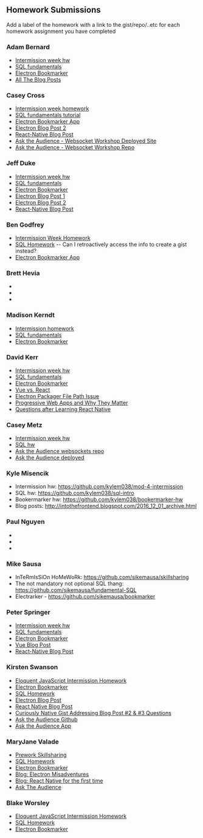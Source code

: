 ## Homework Submissions

Add a label of the homework with a link to the gist/repo/..etc for each homework assignment you have completed

### Adam Bernard
* [Intermission week hw](https://github.com/ab255/mod4prework)
* [SQL fundamentals](https://github.com/ab255/bookmarker)
* [Electron Bookmarker](https://gist.github.com/ab255/1dd831a200bb018dc858a9d49eb9a6c9)
* [All The Blog Posts](https://medium.com/@AJBernard2)

### Casey Cross
* [Intermission week homework ](https://github.com/kccrs/skillsharing)
* [SQL fundamentals tutorial ](https://gist.github.com/kccrs/f7c441e4b80d91b56795c4f6241d76ae)
* [Electron Bookmarker App ](https://github.com/kccrs/bookmarker)
* [Electron Blog Post 2](https://medium.com/@hellocaseycross/building-an-electron-app-with-ember-and-then-burning-it-down-dbdf70c579e1#.av1ai7wo5)
* [React-Native Blog Post](https://medium.com/@hellocaseycross/diving-in-to-react-native-7d5191601d7d#.x87qoac3p)
* [Ask the Audience - Websocket Workshop Deployed Site](https://ask-audience.herokuapp.com/)
* [Ask the Audience - Websocket Workshop Repo](https://github.com/kccrs/ask-the-audience)

### Jeff Duke
* [Intermission week hw](https://github.com/Jeff-Duke/skill-sharing-website)
* [SQL fundamentals](https://gist.github.com/Jeff-Duke/096ef12154f312b91812d788a2a810fa)
* [Electron Bookmarker](https://github.com/Jeff-Duke/bookmarker)
* [Electron Blog Post 1](https://medium.com/@Jeff_Duke_io/working-with-html5-audio-in-electron-645b2d2202bd#.ve0filbxv)
* [Electron Blog Post 2](https://medium.com/@Jeff_Duke_io/reflections-on-creating-an-electron-vue-app-bbc0b4c2c0ff#.uzxtpig56)
* [React-Native Blog Post](https://medium.com/@Jeff_Duke_io/react-vs-react-native-805e4283e8ee#.pjqv4dzig)

### Ben Godfrey
* [Intermission Week Homework ](https://github.com/bcgodfrey91/module-4-prework)
* [SQL Homework](https://github.com/bcgodfrey91/sql-example) -- Can I retroactively access the info to create a gist instead?
* [Electron Bookmarker App ](https://github.com/bcgodfrey91/electron-bookmarker)

### Brett Hevia
*
*
*

### Madison Kerndt
* [Intermission homework](https://github.com/madison-kerndt/mod4-prework)
* [SQL fundamentals](https://gist.github.com/madison-kerndt/0913d5eeecbaac900d4ce1afeb08ea45)
* [Electron Bookmarker](https://github.com/madison-kerndt/mark_the_bookmarker)

### David Kerr
* [Intermission week hw](https://github.com/kerrd89/dk-mod4-hw)
* [SQL fundamentals](https://gist.github.com/kerrd89/6e91622dcdeb54e8dbb21d09e979de5c)
* [Electron Bookmarker](https://github.com/kerrd89/bookmarker)
* [Vue vs. React](https://hackernoon.com/vue-vs-react-254a874d74ab#.53v744h1s)
* [Electron Packager File Path Issue](https://medium.com/@dkerrious/electron-packager-file-path-issue-24f4bcbfc970#.1p4piurpf)
* [Progressive Web Apps and Why They Matter](https://medium.com/@dkerrious/progressive-web-apps-and-why-they-matter-24dcbd12eb98#.r0d9awv20)
* [Questions after Learning React Native](https://medium.com/@dkerrious/questions-for-the-creators-of-react-native-702770c48e94#.612jdvwfz)

### Casey Metz
* [Intermission week hw](https://github.com/Casey1449/EloquentJS-ch21)
* [SQL hw](https://gist.github.com/Casey1449/6c9488dc6e36651f54614cb8fcd1991b)
* [Ask the Audience websockets repo](https://github.com/Casey1449/ask-the-audience)
* [Ask the Audience deployed](https://secret-spire-84030.herokuapp.com/)

### Kyle Misencik
* Intermission hw: https://github.com/kylem038/mod-4-intermission
* SQL hw: https://github.com/kylem038/sql-intro
* Bookermarker hw: https://github.com/kylem038/bookermarker-hw
* Blog posts: http://intothefrontend.blogspot.com/2016_12_01_archive.html

### Paul Nguyen
*
*
*

### Mike Sausa
* InTeRmIsSiOn HoMeWoRk: https://github.com/sikemausa/skillsharing
* The not mandatory not optional SQL thang: https://github.com/sikemausa/fundamental-SQL
* Electrarker - https://github.com/sikemausa/bookmarker

### Peter Springer
* [Intermission week hw](https://github.com/Peter-Springer/skill-sharing)
* [SQL fundamentals](https://github.com/Peter-Springer/fundamental_sql)
* [Electron Bookmarker](https://github.com/Peter-Springer/electron-hw)
* [Vue Blog Post](https://medium.com/@peterspringer829/using-vue-js-for-the-first-time-45ff7fa94833#.q80jf0yu7)
* [React-Native Blog Post](https://medium.com/front-end-hacking/getting-started-with-react-native-1eedf16f2e18#.uep7nh2np)

### Kirsten Swanson
* [Eloquent JavaScript Intermission Homework](https://github.com/swanie21/eloquent-javascript-chap21-project)
* [Electron Bookmarker](https://github.com/swanie21/electron-bookmarker)
* [SQL Homework](https://gist.github.com/swanie21/c215cb7afeae62c38a1c1620977e9d88)
* [Electron Blog Post](https://medium.com/@kswanie21/electron-vue-js-f6c40abeb625#.krpa79729)
* [React Native Blog Post](https://medium.com/@kswanie21/react-vs-react-native-fa86b35b1961#.robmrwsxg)
* [Curiously Native Gist Addressing Blog Post #2 & #3 Questions](https://gist.github.com/swanie21/9f3c44388a064631eb0982327d57964f)
* [Ask the Audience Github](https://github.com/swanie21/ask-the-audience)
* [Ask the Audience App](https://ask-the-peeps.herokuapp.com/)

### MaryJane Valade
* [Prework Skillsharing](https://github.com/mjvalade/skillsharing-prework)
* [SQL Homework](https://gist.github.com/mjvalade/1aea05c6c562366f66f628c4b2458583)
* [Electron Bookmarker](https://github.com/mjvalade/electron-bookmarker-lesson)
* [Blog: Electron Misadventures](https://medium.com/@mjvalade/electron-misadventures-initial-thoughts-3cad2b66c437#.ja04txydn)
* [Blog: React Native for the first time](https://medium.com/@mjvalade/react-native-for-the-first-time-673d58e4e13a#.n012gc70u)
* [Ask The Audience](https://github.com/mjvalade/ask-the-audience)

### Blake Worsley
* [Eloquent JavaScript Intermission Homework](https://github.com/blakeworsley/intermission-skillsharing)
* [SQL Homework](https://gist.github.com/blakeworsley/537e0e1dedd4cfa33d83d572b81f4c53)
* [Electron Bookmarker](https://github.com/blakeworsley/bookmarker)
